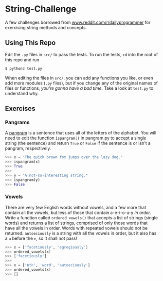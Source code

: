 # String-Challenge
A few challenges borrowed from www.reddit.com/r/dailyprogrammer for exercising string methods and concepts.

## Using This Repo
Edit the `.py` files in `src/` to pass the tests.  To run the tests, `cd` into the root of this repo and run
```bash
$ python3 test.py
```
When editing the files in `src/`, you can add any functions you like, or even add more modules (`.py` files),
but if you change any of the original names of files or functions, *you're gonna have a bad time.*  Take a
look at `test.py` to understand why.

## Exercises

### Pangrams
A [pangram](http://en.wikipedia.org/wiki/Pangram) is a sentence that uses all of the letters of the alphabet.
You will need to edit the function `ispangram()` in pangram.py to accept a single string (the sentence) and
return `True` or `False` if the sentence is or isn't a pangram, respectively.
```Python
>>> x = "The quick brown fox jumps over the lazy dog."
>>> ispangram(x)
>>> True
>>>
>>> y = "A not-so-interesting string."
>>> ispangram(y)
>>> False
```

### Vowels
There are very few English words without vowels, and a few more that contain all the vowels, but less of those
that contain a-e-i-o-u-y *in order*.  Write a function called `ordered_vowels()` that accepts a list of strings
(single words) and returns a list of strings, comprised of only those words that have all the vowels in order.
Words with repeated vowels should not be returned.  `autoeciously` is a string with all the vowels in order, but
it also has a `u` before the `e`, so it shall not pass!
```Python
>>> x = ['facetiously', 'egregiously']
>>> ordered_vowels(x)
>>> ['facetiously']
>>>
>>> x = ['nth', 'word', 'autoeciously']
>>> ordered_vowels(x)
>>> []
```

